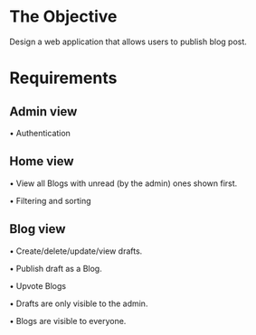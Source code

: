 # The Objective

Design a web application that allows users to publish blog post.

# Requirements

## Admin view 

• Authentication

## Home view 

• View all Blogs with unread (by the admin) ones shown first.

• Filtering and sorting

## Blog view

• Create/delete/update/view drafts.

• Publish draft as a Blog.

• Upvote Blogs

• Drafts are only visible to the admin.

• Blogs are visible to everyone.


